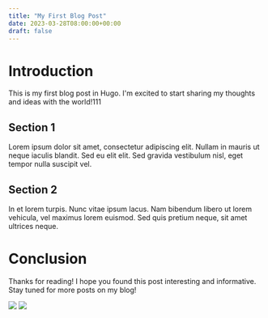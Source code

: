 ```yaml
---
title: "My First Blog Post"
date: 2023-03-28T08:00:00+00:00
draft: false
---
```


# Introduction

This is my first blog post in Hugo. I'm excited to start sharing my thoughts and ideas with the world!111

## Section 1

Lorem ipsum dolor sit amet, consectetur adipiscing elit. Nullam in mauris ut neque iaculis blandit. Sed eu elit elit. Sed gravida vestibulum nisl, eget tempor nulla suscipit vel.

## Section 2

In et lorem turpis. Nunc vitae ipsum lacus. Nam bibendum libero ut lorem vehicula, vel maximus lorem euismod. Sed quis pretium neque, sit amet ultrices neque.

# Conclusion

Thanks for reading! I hope you found this post interesting and informative. Stay tuned for more posts on my blog!

[![](/images/2023-05-17-21-46-08.png)](/images/2023-05-17-21-46-08.png)
[![](/images/2023-05-17-22-05-23.png)](/images/2023-05-17-22-05-23.png)